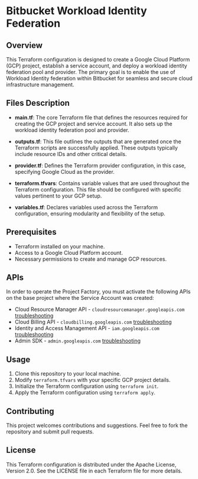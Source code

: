 # Bitbucket Workload Identity Federation

## Overview

This Terraform configuration is designed to create a Google Cloud Platform (GCP) project, establish a service account, and deploy a workload identity federation pool and provider. The primary goal is to enable the use of Workload Identity federation within Bitbucket for seamless and secure cloud infrastructure management.

## Files Description

- **main.tf**: The core Terraform file that defines the resources required for creating the GCP project and service account. It also sets up the workload identity federation pool and provider.

- **outputs.tf**: This file outlines the outputs that are generated once the Terraform scripts are successfully applied. These outputs typically include resource IDs and other critical details.

- **provider.tf**: Defines the Terraform provider configuration, in this case, specifying Google Cloud as the provider.

- **terraform.tfvars**: Contains variable values that are used throughout the Terraform configuration. This file should be configured with specific values pertinent to your GCP setup.

- **variables.tf**: Declares variables used across the Terraform configuration, ensuring modularity and flexibility of the setup.

## Prerequisites

- Terraform installed on your machine.
- Access to a Google Cloud Platform account.
- Necessary permissions to create and manage GCP resources.

## APIs

In order to operate the Project Factory, you must activate the following APIs on
the base project where the Service Account was created:

- Cloud Resource Manager API - `cloudresourcemanager.googleapis.com`
  [troubleshooting](docs/TROUBLESHOOTING.md#missing-api-cloudresourcemanagergoogleapiscom)
- Cloud Billing API - `cloudbilling.googleapis.com`
  [troubleshooting](docs/TROUBLESHOOTING.md#missing-api-cloudbillinggoogleapiscom)
- Identity and Access Management API - `iam.googleapis.com`
  [troubleshooting](docs/TROUBLESHOOTING.md#missing-api-iamgoogleapiscom)
- Admin SDK - `admin.googleapis.com`
  [troubleshooting](docs/TROUBLESHOOTING.md#missing-api-admingoogleapiscom)

## Usage

1. Clone this repository to your local machine.
2. Modify `terraform.tfvars` with your specific GCP project details.
3. Initialize the Terraform configuration using `terraform init`.
4. Apply the Terraform configuration using `terraform apply`.

## Contributing

This project welcomes contributions and suggestions. Feel free to fork the repository and submit pull requests.

## License

This Terraform configuration is distributed under the Apache License, Version 2.0. See the LICENSE file in each Terraform file for more details.
